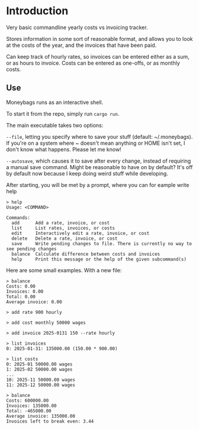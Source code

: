 # Introduction

Very basic commandline yearly costs vs invoicing tracker.

Stores information in some sort of reasonable format, and allows you to look
 at the costs of the year, and the invoices that have been paid.

Can keep track of hourly rates, so invoices can be entered either as a sum, or as hours to invoice.
Costs can be entered as one-offs, or as monthly costs.

## Use

Moneybags runs as an interactive shell.

To start it from the repo, simply run ```cargo run```.

The main executable takes two options:

```--file```, letting you specify where to save your stuff (default: ~/.moneybags). If you're on a system where ~ doesn't mean anything or HOME isn't set, I don't know what happens. Please let me know!

```--autosave```, which causes it to save after every change, instead of requiring a manual save command. Might be reasonable to have on by default? It's off by default now because I keep doing weird stuff while developing.

After starting, you will be met by a prompt, where you can for eample write help
```
> help
Usage: <COMMAND>

Commands:
  add      Add a rate, invoice, or cost
  list     List rates, invoices, or costs
  edit     Interactively edit a rate, invoice, or cost
  delete   Delete a rate, invoice, or cost
  save     Write pending changes to file. There is currently no way to see pending changes
  balance  Calculate difference between costs and invoices
  help     Print this message or the help of the given subcommand(s)
```

Here are some small examples. With a new file:
```
> balance
Costs: 0.00
Invoices: 0.00
Total: 0.00
Average invoice: 0.00

> add rate 900 hourly

> add cost monthly 50000 wages

> add invoice 2025-0131 150 --rate hourly

> list invoices
0: 2025-01-31: 135000.00 (150.00 * 900.00)

> list costs
0: 2025-01 50000.00 wages
1: 2025-02 50000.00 wages
...
10: 2025-11 50000.00 wages
11: 2025-12 50000.00 wages

> balance
Costs: 600000.00
Invoices: 135000.00
Total: -465000.00
Average invoice: 135000.00
Invoices left to break even: 3.44